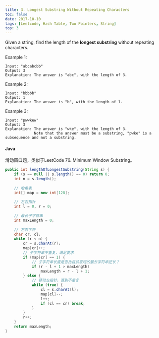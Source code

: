 ```yaml
---
title: 3. Longest Substring Without Repeating Characters
toc: false
date: 2017-10-10
tags: [Leetcode, Hash Table, Two Pointers, String]
top: 3
---
```



Given a string, find the length of the **longest substring** without repeating characters.

Example 1:

```
Input: "abcabcbb"
Output: 3 
Explanation: The answer is "abc", with the length of 3. 
```

Example 2:

```
Input: "bbbbb"
Output: 1
Explanation: The answer is "b", with the length of 1.
```


Example 3:

```
Input: "pwwkew"
Output: 3
Explanation: The answer is "wke", with the length of 3. 
             Note that the answer must be a substring, "pwke" is a subsequence and not a substring.
```

#### Java

滑动窗口题，类似于LeetCode 76. Minimum Window Substring。

```Java
public int lengthOfLongestSubstring(String s) {
    if (s == null || s.length() == 0) return 0;
    int n = s.length();
    
    // 哈希表
    int[] map = new int[128];
    
    // 左右指针 
    int l = 0, r = 0;
    
    // 最长子字符串
    int maxLength = 0;
    
    // 左右字符
    char cr, cl;
    while (r < n) {
        cr = s.charAt(r);
        map[cr]++;
        // 子字符串不重复，满足要求
        if (map[cr] == 1) {
            // 子字符串长度是否比目前发现的最长字符串还长？
            if (r - l + 1 > maxLength)
                maxLength = r - l + 1;
        } else {
            // 移动左指针，直到不重复
            while (true) {
                cl = s.charAt(l);
                map[cl]--;
                l++;
                if (cl == cr) break;
            }
        }
        r++;
    }
    return maxLength;
}
```